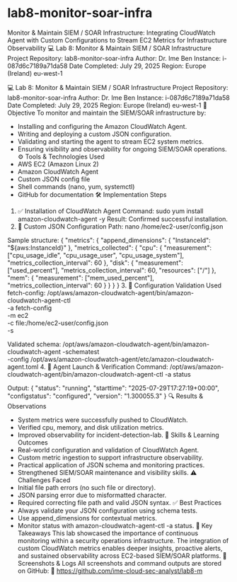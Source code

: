 # lab8-monitor-soar-infra
Monitor &amp; Maintain SIEM / SOAR Infrastructure: Integrating CloudWatch Agent with Custom Configurations to Stream EC2 Metrics for Infrastructure Observability
💻 Lab 8: Monitor & Maintain SIEM / SOAR Infrastructure
Project Repository: lab8-monitor-soar-infra
Author: Dr. Ime Ben
Instance: i-087d6c7189a71da58
Date Completed: July 29, 2025
Region: Europe (Ireland) eu-west-1

💻 Lab 8: Monitor & Maintain SIEM / SOAR Infrastructure
Project Repository: lab8-monitor-soar-infra
Author: Dr. Ime Ben
Instance: i-087d6c7189a71da58
Date Completed: July 29, 2025
Region: Europe (Ireland) eu-west-1
🧩 Objective
To monitor and maintain the SIEM/SOAR infrastructure by:
- Installing and configuring the Amazon CloudWatch Agent.
- Writing and deploying a custom JSON configuration.
- Validating and starting the agent to stream EC2 system metrics.
- Ensuring visibility and observability for ongoing SIEM/SOAR operations.
⚙️ Tools & Technologies Used
- AWS EC2 (Amazon Linux 2)
- Amazon CloudWatch Agent
- Custom JSON config file
- Shell commands (nano, yum, systemctl)
- GitHub for documentation
🛠️ Implementation Steps
1. ✅ Installation of CloudWatch Agent
Command:
sudo yum install amazon-cloudwatch-agent -y
Result: Confirmed successful installation.
2. 🧾 Custom JSON Configuration
Path:
 nano /home/ec2-user/config.json

Sample structure:
{
  "metrics": {
    "append_dimensions": {
      "InstanceId": "${aws:InstanceId}"
    },
    "metrics_collected": {
      "cpu": {
        "measurement": ["cpu_usage_idle", "cpu_usage_user", "cpu_usage_system"],
        "metrics_collection_interval": 60
      },
      "disk": {
        "measurement": ["used_percent"],
        "metrics_collection_interval": 60,
        "resources": ["/"]
      },
      "mem": {
        "measurement": ["mem_used_percent"],
        "metrics_collection_interval": 60
      }
    }
  }
}
3. 🧪 Configuration Validation
Used fetch-config:
/opt/aws/amazon-cloudwatch-agent/bin/amazon-cloudwatch-agent-ctl \
-a fetch-config \
-m ec2 \
-c file:/home/ec2-user/config.json \
-s

Validated schema:
/opt/aws/amazon-cloudwatch-agent/bin/amazon-cloudwatch-agent -schematest \
-config /opt/aws/amazon-cloudwatch-agent/etc/amazon-cloudwatch-agent.toml
4. 🚀 Agent Launch & Verification
Command:
/opt/aws/amazon-cloudwatch-agent/bin/amazon-cloudwatch-agent-ctl -a status

Output:
{
 "status": "running",
 "starttime": "2025-07-29T17:27:19+00:00",
 "configstatus": "configured",
 "version": "1.300055.3"
}
🔍 Results & Observations
- System metrics were successfully pushed to CloudWatch.
- Verified cpu, memory, and disk utilization metrics.
- Improved observability for incident-detection-lab.
🧠 Skills & Learning Outcomes
- Real-world configuration and validation of CloudWatch Agent.
- Custom metric ingestion to support infrastructure observability.
- Practical application of JSON schema and monitoring practices.
- Strengthened SIEM/SOAR maintenance and visibility skills.
⚠️ Challenges Faced
- Initial file path errors (no such file or directory).
- JSON parsing error due to misformatted character.
- Required correcting file path and valid JSON syntax.
✅ Best Practices
- Always validate your JSON configuration using schema tests.
- Use append_dimensions for contextual metrics.
- Monitor status with amazon-cloudwatch-agent-ctl -a status.
📌 Key Takeaways
This lab showcased the importance of continuous monitoring within a security operations infrastructure. 
The integration of custom CloudWatch metrics enables deeper insights, proactive alerts, and sustained observability 
across EC2-based SIEM/SOAR platforms.
📸 Screenshots & Logs
All screenshots and command outputs are stored on GitHub:
📂 https://github.com/ime-cloud-sec-analyst/lab8-m


